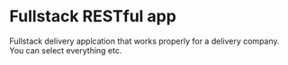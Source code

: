 # Fullstack RESTful app
Fullstack delivery applcation that works properly for a delivery company.
You can select everything etc.
